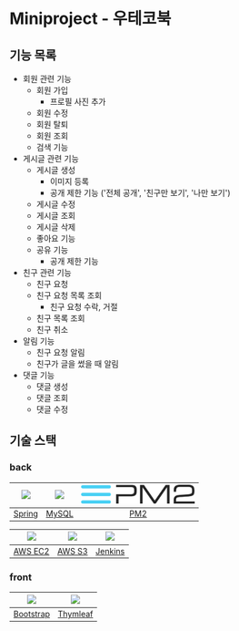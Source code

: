 # Miniproject - 우테코북

## 기능 목록

- 회원 관련 기능
   * 회원 가입
     * 프로필 사진 추가
   * 회원 수정
   * 회원 탈퇴
   * 회원 조회
   * 검색 기능 
- 게시글 관련 기능
   * 게시글 생성
     * 이미지 등록 
     * 공개 제한 기능 ('전체 공개', '친구만 보기', '나만 보기')
   * 게시글 수정
   * 게시글 조회
   * 게시글 삭제
   * 좋아요 기능
   * 공유 기능
      * 공개 제한 기능 
- 친구 관련 기능
   * 친구 요청
   * 친구 요청 목록 조회
     * 친구 요청 수락, 거절 
   * 친구 목록 조회
   * 친구 취소
- 알림 기능
   * 친구 요청 알림
   * 친구가 글을 썼을 때 알림
- 댓글 기능
   * 댓글 생성
   * 댓글 조회
   * 댓글 수정


## 기술 스택

### back
| <img src="https://yt3.ggpht.com/-zF4TRgEyKkg/AAAAAAAAAAI/AAAAAAAAAAA/IBt_QgQUASE/s68-c-k-no-mo-rj-c0xffffff/photo.jpg" width=200/> | <img src="https://labs.mysql.com/common/logos/mysql-logo.svg?v2" width=200/> | <img src="https://raw.githubusercontent.com/Unitech/pm2/master/pres/pm2-v3.png" width=200/> |
| :----------------------------------------------------------: | :----------------------------------------------------------: | :----------------------------------------------------------: |
|        [Spring](https://spring.io/projects/spring-boot)        |       [MySQL](https://www.mysql.com/)        |     [PM2](http://pm2.keymetrics.io/)      |


| <img src="https://encrypted-tbn0.gstatic.com/images?q=tbn:ANd9GcTSsCWpy6eiKz0efXgpbryDULJyG7hD8wpfmPWC2V8pTdAO5zBz" width=200/> | <img src="https://encrypted-tbn0.gstatic.com/images?q=tbn:ANd9GcRRXOxhIm9_qerqh5uefAakcBbLqEr1H0VYbgde7WmYqhYPxjhc" width=200/> | <img src="https://encrypted-tbn0.gstatic.com/images?q=tbn:ANd9GcRGJh_zZwpJ-jYrUqcZWhlxz0Oh986Hs3dnEeki63Dy73HhI6Cr" width=200/> |
| :----------------------------------------------------------: | :----------------------------------------------------------: | :----------------------------------------------------------: |
|        [AWS EC2](https://aws.amazon.com/ko/ec2/)        |       [AWS S3](https://aws.amazon.com/s3/)        |     [Jenkins](https://jenkins.io/)      |


### front
| <img src="https://encrypted-tbn0.gstatic.com/images?q=tbn:ANd9GcQxdUqaOLDhU39hccLoUQQLe0fcwvhq-O3JOv1UaHIhkMdIeN8t" width=200/> | <img src="https://www.thymeleaf.org/images/thymeleaf.png" width=200/> |
| :----------------------------------------------------------: | :----------------------------------------------------------: |
|        [Bootstrap](https://getbootstrap.com/)        |       [Thymleaf](https://www.thymeleaf.org/)        |
